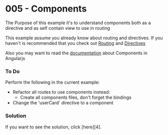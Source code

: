 # 005 - Components 

The Purpose of this example it's to understand components both as a directive and as self contain view to use in routing

This example assume you already know about routing and directives. If you haven't is recommended that you check out [Routing][1] and [Directives][2]

Also you may want to read the [documentation][3] about Components in Angularjs

### To Do
Perform the following in the current example:
* Refactor all routes to use components instead:
  * Create all components files, don't forget the bindings
* Change the 'userCard' directive to a component

### Solution

If you want to see the solution, click [here][4].

[1]:https://github.com/talosdigital/u-angularjs/tree/master/002-routing-params-views
[2]:https://github.com/talosdigital/u-angularjs/
[3]:https://docs.angularjs.org/guide/component
